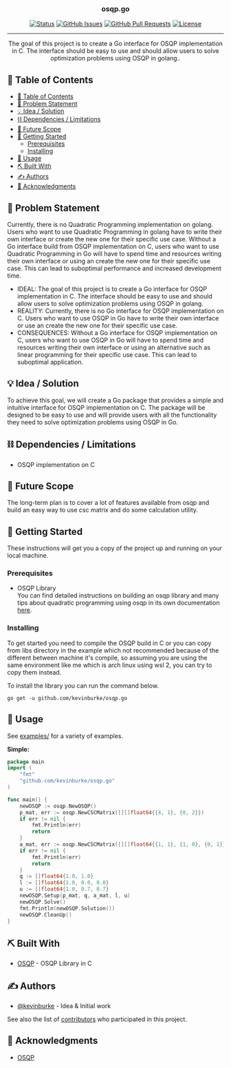 <h3 align="center">osqp.go</h3>

<div align="center">

  [![Status](https://img.shields.io/badge/status-active-success.svg)]() 
  [![GitHub Issues](https://img.shields.io/github/issues/kevinburke/osqp.go.svg)](https://github.com/kevinburke/osqp.go/issues)
  [![GitHub Pull Requests](https://img.shields.io/github/issues-pr/kevinburke/osqp.go.svg)](https://github.com/kevinburke/osqp.go/pulls)
  [![License](https://img.shields.io/badge/license-MIT-blue.svg)](LICENSE.md)

</div>

---

<p align="center"> The goal of this project is to create a Go interface for OSQP implementation in C. The interface should be easy to use and should allow users to solve optimization problems using OSQP in golang..
    <br> 
</p>

## 📝 Table of Contents
- [📝 Table of Contents](#-table-of-contents)
- [🧐 Problem Statement ](#-problem-statement-)
- [💡 Idea / Solution ](#-idea--solution-)
- [⛓️ Dependencies / Limitations ](#️-dependencies--limitations-)
- [🚀 Future Scope ](#-future-scope-)
- [🏁 Getting Started ](#-getting-started-)
	- [Prerequisites](#prerequisites)
	- [Installing](#installing)
- [🎈 Usage ](#-usage-)
- [⛏️ Built With ](#️-built-with-)
- [✍️ Authors ](#️-authors-)
- [🎉 Acknowledgments ](#-acknowledgments-)

## 🧐 Problem Statement <a name = "problem_statement"></a>
 Currently, there is no Quadratic Programming implementation on golang. Users who want to use Quadratic Programming in golang have to write their own interface or create the new one for their specific use case. Without a Go interface build from OSQP implementation on C, users who want to use Quadratic Programming in Go will have to spend time and resources writing their own interface or using an create the new one for their specific use case. This can lead to suboptimal performance and increased development time.

- IDEAL: The goal of this project is to create a Go interface for OSQP implementation in C. The interface should be easy to use and should allow users to solve optimization problems using OSQP in golang.
- REALITY: Currently, there is no Go interface for OSQP implementation on C. Users who want to use OSQP in Go have to write their own interface or use an create the new one for their specific use case. 
- CONSEQUENCES: Without a Go interface for OSQP implementation on C, users who want to use OSQP in Go will have to spend time and resources writing their own interface or using an alternative such as linear programming for their specific use case. This can lead to suboptimal application.

## 💡 Idea / Solution <a name = "idea"></a>
To achieve this goal, we will create a Go package that provides a simple and intuitive interface for OSQP implementation on C. The package will be designed to be easy to use and will provide users with all the functionality they need to solve optimization problems using OSQP in Go.

## ⛓️ Dependencies / Limitations <a name = "limitations"></a>
- OSQP implementation on C

## 🚀 Future Scope <a name = "future_scope"></a>
The long-term plan is to cover a lot of features available from osqp and build an easy way to use csc matrix and do some calculation utility.

## 🏁 Getting Started <a name = "getting_started"></a>
These instructions will get you a copy of the project up and running on your local machine.
### Prerequisites

- OSQP Library  
You can find detailed instructions on building an osqp library and many tips about quadratic programming using osqp in its own documentation [here](https://osqp.org/docs/get_started/sources.html).


### Installing

To get started you need to compile the OSQP build in C or you can copy from libs directory in the example which not recommended because of the different between machine it's compile, so assuming you are using the same environment like me which is arch linux using wsl 2, you can try to copy them instead.

To install the library you can run the command below.

```
go get -u github.com/kevinburke/osqp.go
```

## 🎈 Usage <a name="usage"></a>
See [examples/](https://github.com/kevinburke/osqp.go/examples/) for a variety of examples.

**Simple:**

```go
package main
import (
	"fmt"
	"github.com/kevinburke/osqp.go"
)

func main() {
	newOSQP := osqp.NewOSQP()
	p_mat, err := osqp.NewCSCMatrix([][]float64{{4, 1}, {0, 2}})
	if err != nil {
		fmt.Println(err)
		return
	}
	a_mat, err := osqp.NewCSCMatrix([][]float64{{1, 1}, {1, 0}, {0, 1}})
	if err != nil {
		fmt.Println(err)
		return
	}
	q := []float64{1.0, 1.0}
	l := []float64{1.0, 0.0, 0.0}
	u := []float64{1.0, 0.7, 0.7}
	newOSQP.Setup(p_mat, q, a_mat, l, u)
	newOSQP.Solve()
	fmt.Println(newOSQP.Solution())
	newOSQP.CleanUp()
}
```

## ⛏️ Built With <a name = "tech_stack"></a>
- [OSQP](https://osqp.org/) - OSQP Library in C

## ✍️ Authors <a name = "authors"></a>
- [@kevinburke](https://github.com/kevinburke) - Idea & Initial work

See also the list of [contributors](https://github.com/kevinburke/osqp.go/contributors) 
who participated in this project.

## 🎉 Acknowledgments <a name = "acknowledgments"></a>
- [OSQP](https://github.com/osqp/osqp)